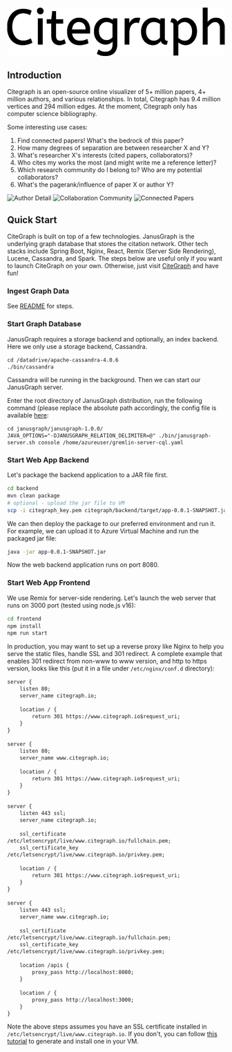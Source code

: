 [![CiteGraph logo](citegraph.svg)](https://www.citegraph.io)

## Introduction

Citegraph is an open-source online visualizer of 5+ million papers, 4+ million authors, and 
various relationships. In total, Citegraph has 9.4 million vertices and 294 million edges.
At the moment, Citegraph only has computer science bibliography.

Some interesting use cases:
1) Find connected papers! What's the bedrock of this paper?
2) How many degrees of separation are between researcher X and Y?
3) What's researcher X's interests (cited papers, collaborators)?
4) Who cites my works the most (and might write me a reference letter)?
5) Which research community do I belong to? Who are my potential collaborators?
6) What's the pagerank/influence of paper X or author Y?

![Author Detail](https://github.com/Citegraph/citegraph/assets/25746010/c3d326ec-1821-4160-ac93-be12a25be17b)
![Collaboration Community](https://www.citegraph.io/build/_assets/community_demo-TBPKATUG.png)
![Connected Papers](https://www.citegraph.io/build/_assets/connected_papers_demo-AODXZUBX.png)

## Quick Start

CiteGraph is built on top of a few technologies. JanusGraph is the underlying graph database that stores the citation
network. Other tech stacks include Spring Boot, Nginx, React, Remix (Server Side Rendering), Lucene, Cassandra, and Spark.
The steps below are useful only if you want to launch CiteGraph on your own. Otherwise, just visit [CiteGraph](https://www.citegraph.io) and have fun!

### Ingest Graph Data

See [README](backend/src/main/java/io/citegraph/data/README.md) for steps.

### Start Graph Database

JanusGraph requires a storage backend and optionally, an index backend. Here we only use a storage
backend, Cassandra.

```
cd /datadrive/apache-cassandra-4.0.6
./bin/cassandra
```

Cassandra will be running in the background. Then we can start our JanusGraph server.

Enter the root directory of JanusGraph distribution, run the following command
(please replace the absolute path accordingly, the config file is available [here](https://github.com/Citegraph/citegraph/blob/main/backend/src/main/resources/gremlin-server-cql.yaml):

```
cd janusgraph/janusgraph-1.0.0/
JAVA_OPTIONS="-DJANUSGRAPH_RELATION_DELIMITER=@" ./bin/janusgraph-server.sh console /home/azureuser/gremlin-server-cql.yaml
```

### Start Web App Backend

Let's package the backend application to a JAR file first.

```bash
cd backend
mvn clean package
# optional - upload the jar file to VM
scp -i citegraph_key.pem citegraph/backend/target/app-0.0.1-SNAPSHOT.jar azureuser@20.253.223.140:~/
```

We can then deploy the package to our preferred environment and run
it. For example, we can upload it to Azure Virtual Machine and run the
packaged jar file:

```bash
java -jar app-0.0.1-SNAPSHOT.jar
```

Now the web backend application runs on port 8080.

### Start Web App Frontend

We use Remix for server-side rendering. Let's launch the web server that runs
on 3000 port (tested using node.js v16):

```bash
cd frontend
npm install
npm run start
```

In production, you may want to set up a reverse proxy like Nginx to
help you serve the static files, handle SSL and 301 redirect. A complete
example that enables 301 redirect from non-www to www version, and http to https version,
looks like this (put it in a file under `/etc/nginx/conf.d` directory):

```nginx
server {
    listen 80;
    server_name citegraph.io;

    location / {
        return 301 https://www.citegraph.io$request_uri;
    }
}

server {
    listen 80;
    server_name www.citegraph.io;

    location / {
        return 301 https://www.citegraph.io$request_uri;
    }
}

server {
    listen 443 ssl;
    server_name citegraph.io;

    ssl_certificate /etc/letsencrypt/live/www.citegraph.io/fullchain.pem;
    ssl_certificate_key /etc/letsencrypt/live/www.citegraph.io/privkey.pem;

    location / {
        return 301 https://www.citegraph.io$request_uri;
    }
}

server {
    listen 443 ssl;
    server_name www.citegraph.io;

    ssl_certificate /etc/letsencrypt/live/www.citegraph.io/fullchain.pem;
    ssl_certificate_key /etc/letsencrypt/live/www.citegraph.io/privkey.pem;

    location /apis {
        proxy_pass http://localhost:8080;
    }

    location / {
        proxy_pass http://localhost:3000;
    }
}
```

Note the above steps assumes you have an SSL certificate installed in `/etc/letsencrypt/live/www.citegraph.io`.
If you don't, you can follow [this tutorial](https://dzone.com/articles/spring-boot-secured-by-lets-encrypt)
to generate and install one in your VM. 
